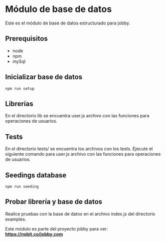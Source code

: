 # Módulo de base de datos
Este es el módulo de base de datos estructurado para jobby.
## Prerequisitos
- node
- npm
- mySql
## Inicializar base de datos
	npm run setup
## Librerías
En el directorio lib se encuentra user.js archivo con las funciones para operaciones de usuarios.
## Tests
En el directorio tests/ se encuentra los archivos con los tests. Ejecute el siguiente comando para user.js archivo con las funciones para operaciones de usuarios.
## Seedings database
	npm run seeding
## Probar librería y base de datos
Realice pruebas con la base de datos en el archivo index.js del directorio examples.

Este módulo es parte del proyecto jobby para ver: **https://nobit.co/jobby.com**

